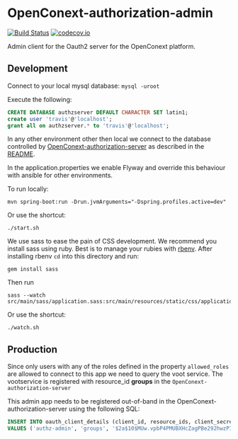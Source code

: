 # OpenConext-authorization-admin

[![Build Status](https://travis-ci.org/OpenConext/OpenConext-authorization-admin.svg)](https://travis-ci.org/OpenConext/OpenConext-authorization-admin)
[![codecov.io](https://codecov.io/github/OpenConext/OpenConext-authorization-admin/coverage.svg)](https://codecov.io/github/OpenConext/OpenConext-authorization-admin)

Admin client for the Oauth2 server for the OpenConext platform.

## Development

Connect to your local mysql database: `mysql -uroot`

Execute the following:

```sql
CREATE DATABASE authzserver DEFAULT CHARACTER SET latin1;
create user 'travis'@'localhost';
grant all on authzserver.* to 'travis'@'localhost';
```

In any other environment other then local we connect to the database controlled by [OpenConext-authorization-server](https://github.com/OpenConext/OpenConext-authorization-server) as described in the [README](https://github.com/OpenConext/OpenConext-authorization-server/blob/master/README.md).

In the application.properties we enable Flyway and override this behaviour with ansible for other environments.

To run locally:

`mvn spring-boot:run -Drun.jvmArguments="-Dspring.profiles.active=dev"`

Or use the shortcut:

`./start.sh`

We use sass to ease the pain of CSS development. We recommend you install sass using ruby. Best is to manage your rubies
with [rbenv](https://github.com/sstephenson/rbenv). After installing rbenv ```cd``` into this directory and run:

    gem install sass

Then run

    sass --watch src/main/sass/application.sass:src/main/resources/static/css/application.css

Or use the shortcut:

    ./watch.sh

## Production

Since only users with any of the roles defined in the property ```allowed_roles``` are allowed to connect to this app
  we need to query the voot service. The vootservice is registered with resource_id **groups** in the ```OpenConext-authorization-server```

This admin app needs to be registered out-of-band in the OpenConext-authorization-server using the following SQL:

```sql
INSERT INTO oauth_client_details (client_id, resource_ids, client_secret, scope, authorized_grant_types, web_server_redirect_uri)
VALUES ('authz-admin', 'groups', '$2a$10$MUw.vpbP4PMUBXHcZagPBe292hwzPI4qjXi1u8e6ON8PJmCnQ8U0S', 'read','authorization_code', 'http://localhost:8081');
```
